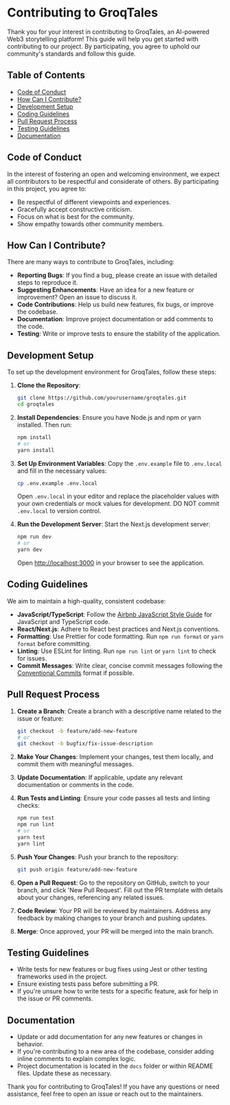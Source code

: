 # Contributing to GroqTales

Thank you for your interest in contributing to GroqTales, an AI-powered Web3 storytelling platform! This guide will help you get started with contributing to our project. By participating, you agree to uphold our community's standards and follow this guide.

## Table of Contents
- [Code of Conduct](#code-of-conduct)
- [How Can I Contribute?](#how-can-i-contribute)
- [Development Setup](#development-setup)
- [Coding Guidelines](#coding-guidelines)
- [Pull Request Process](#pull-request-process)
- [Testing Guidelines](#testing-guidelines)
- [Documentation](#documentation)

## Code of Conduct

In the interest of fostering an open and welcoming environment, we expect all contributors to be respectful and considerate of others. By participating in this project, you agree to:
- Be respectful of different viewpoints and experiences.
- Gracefully accept constructive criticism.
- Focus on what is best for the community.
- Show empathy towards other community members.

## How Can I Contribute?

There are many ways to contribute to GroqTales, including:
- **Reporting Bugs**: If you find a bug, please create an issue with detailed steps to reproduce it.
- **Suggesting Enhancements**: Have an idea for a new feature or improvement? Open an issue to discuss it.
- **Code Contributions**: Help us build new features, fix bugs, or improve the codebase.
- **Documentation**: Improve project documentation or add comments to the code.
- **Testing**: Write or improve tests to ensure the stability of the application.

## Development Setup

To set up the development environment for GroqTales, follow these steps:

1. **Clone the Repository**:
   ```bash
   git clone https://github.com/yourusername/groqtales.git
   cd groqtales
   ```

2. **Install Dependencies**:
   Ensure you have Node.js and npm or yarn installed. Then run:
   ```bash
   npm install
   # or
   yarn install
   ```

3. **Set Up Environment Variables**:
   Copy the `.env.example` file to `.env.local` and fill in the necessary values:
   ```bash
   cp .env.example .env.local
   ```
   Open `.env.local` in your editor and replace the placeholder values with your own credentials or mock values for development. DO NOT commit `.env.local` to version control.

4. **Run the Development Server**:
   Start the Next.js development server:
   ```bash
   npm run dev
   # or
   yarn dev
   ```
   Open [http://localhost:3000](http://localhost:3000) in your browser to see the application.

## Coding Guidelines

We aim to maintain a high-quality, consistent codebase:
- **JavaScript/TypeScript**: Follow the [Airbnb JavaScript Style Guide](https://github.com/airbnb/javascript) for JavaScript and TypeScript code.
- **React/Next.js**: Adhere to React best practices and Next.js conventions.
- **Formatting**: Use Prettier for code formatting. Run `npm run format` or `yarn format` before committing.
- **Linting**: Use ESLint for linting. Run `npm run lint` or `yarn lint` to check for issues.
- **Commit Messages**: Write clear, concise commit messages following the [Conventional Commits](https://www.conventionalcommits.org/) format if possible.

## Pull Request Process

1. **Create a Branch**:
   Create a branch with a descriptive name related to the issue or feature:
   ```bash
   git checkout -b feature/add-new-feature
   # or
   git checkout -b bugfix/fix-issue-description
   ```

2. **Make Your Changes**:
   Implement your changes, test them locally, and commit them with meaningful messages.

3. **Update Documentation**:
   If applicable, update any relevant documentation or comments in the code.

4. **Run Tests and Linting**:
   Ensure your code passes all tests and linting checks:
   ```bash
   npm run test
   npm run lint
   # or
   yarn test
   yarn lint
   ```

5. **Push Your Changes**:
   Push your branch to the repository:
   ```bash
   git push origin feature/add-new-feature
   ```

6. **Open a Pull Request**:
   Go to the repository on GitHub, switch to your branch, and click 'New Pull Request'. Fill out the PR template with details about your changes, referencing any related issues.

7. **Code Review**:
   Your PR will be reviewed by maintainers. Address any feedback by making changes to your branch and pushing updates.

8. **Merge**:
   Once approved, your PR will be merged into the main branch.

## Testing Guidelines

- Write tests for new features or bug fixes using Jest or other testing frameworks used in the project.
- Ensure existing tests pass before submitting a PR.
- If you're unsure how to write tests for a specific feature, ask for help in the issue or PR comments.

## Documentation

- Update or add documentation for any new features or changes in behavior.
- If you're contributing to a new area of the codebase, consider adding inline comments to explain complex logic.
- Project documentation is located in the `docs` folder or within README files. Update these as necessary.

Thank you for contributing to GroqTales! If you have any questions or need assistance, feel free to open an issue or reach out to the maintainers. 